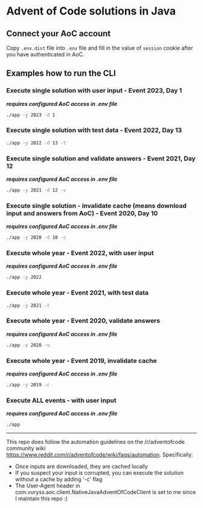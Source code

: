# Advent of Code solutions in Java

## Connect your AoC account

Copy `.env.dist` file into `.env` file and fill in the value of `session` cookie after you have authenticated in AoC.  

## Examples how to run the CLI

### Execute single solution with user input - Event 2023, Day 1

***requires configured AoC access in .env file***

```bash
./app -y 2023 -d 1
```

### Execute single solution with test data - Event 2022, Day 13

```bash
./app -y 2022 -d 13 -t
```

### Execute single solution and validate answers - Event 2021, Day 12

***requires configured AoC access in .env file***

```bash
./app -y 2021 -d 12 -v
```

### Execute single solution - invalidate cache (means download input and answers from AoC) - Event 2020, Day 10

***requires configured AoC access in .env file***

```bash
./app -y 2020 -d 10 -c
```

### Execute whole year - Event 2022, with user input

***requires configured AoC access in .env file***

```bash
./app -y 2022
```

### Execute whole year - Event 2021, with test data

```bash
./app -y 2021 -t
```

### Execute whole year - Event 2020, validate answers

***requires configured AoC access in .env file***

```bash
./app -y 2020 -v
```

### Execute whole year - Event 2019, invalidate cache

***requires configured AoC access in .env file***

```bash
./app -y 2019 -c
```

### Execute ALL events - with user input

***requires configured AoC access in .env file***

```bash
./app
```

---
This repo does follow the automation guidelines on the /r/adventofcode community wiki https://www.reddit.com/r/adventofcode/wiki/faqs/automation. Specifically:

- Once inputs are downloaded, they are cached locally
- If you suspect your input is corrupted, you can execute the solution without a cache by adding '-c' flag
- The User-Agent header in com.vuryss.aoc.client.NativeJavaAdventOfCodeClient is set to me since I maintain this repo :)